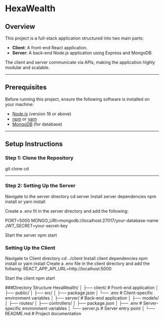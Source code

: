 # HexaWealth

## Overview

This project is a full-stack application structured into two main parts:

- **Client**: A front-end React application.
- **Server**: A back-end Node.js application using Express and MongoDB.

The client and server communicate via APIs, making the application highly modular and scalable.

---

## Prerequisites

Before running this project, ensure the following software is installed on your machine:

- [Node.js](https://nodejs.org/) (version 16 or above)
- [npm](https://www.npmjs.com/) or [yarn](https://yarnpkg.com/)
- [MongoDB](https://www.mongodb.com/) (for database)

---

## Setup Instructions

### Step 1: Clone the Repository

git clone <repository-url>
cd <project-folder>

---

### Step 2: Setting Up the Server

Navigate to the server directory
cd server
Install server dependencies
npm install or yarn install

Create a .env fil in the server directory and add the following:

PORT=5000
MONGO_URI=mongodb://localhost:27017/your-database-name
JWT_SECRET=your-secret-key

Start the server
npm start

### Setting Up the Client

Navigate to Client directory
cd ../client
Install client dependencies
npm install or yarn install
Create a .env file in the client directory and add the follwing:
REACT_APP_API_URL=http://localhost:5000

Start the client
npm start

###Directory Structure
HexaWealth/
│
├── client/ # Front-end application
│ ├── public/
│ ├── src/
│ ├── package.json
│ └── .env # Client-specific environment variables
│
├── server/ # Back-end application
│ ├── models/
│ ├── routes/
│ ├── controllers/
│ ├── package.json
│ ├── .env # Server-specific environment variables
│ └── server.js # Server entry point
│
└── README.md # Project documentation
